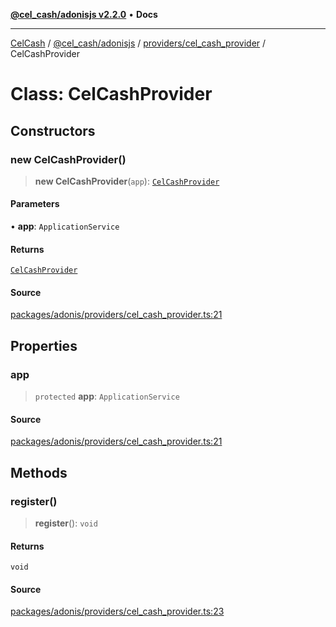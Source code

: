 [**@cel_cash/adonisjs v2.2.0**](../../../README.md) • **Docs**

***

[CelCash](../../../../../packages.md) / [@cel\_cash/adonisjs](../../../README.md) / [providers/cel\_cash\_provider](../README.md) / CelCashProvider

# Class: CelCashProvider

## Constructors

### new CelCashProvider()

> **new CelCashProvider**(`app`): [`CelCashProvider`](CelCashProvider.md)

#### Parameters

• **app**: `ApplicationService`

#### Returns

[`CelCashProvider`](CelCashProvider.md)

#### Source

[packages/adonis/providers/cel\_cash\_provider.ts:21](https://github.com/Pyxlab/celcash/blob/f7cdc752c29f8a0dcef033e212602412d2050afc/packages/adonis/providers/cel_cash_provider.ts#L21)

## Properties

### app

> `protected` **app**: `ApplicationService`

#### Source

[packages/adonis/providers/cel\_cash\_provider.ts:21](https://github.com/Pyxlab/celcash/blob/f7cdc752c29f8a0dcef033e212602412d2050afc/packages/adonis/providers/cel_cash_provider.ts#L21)

## Methods

### register()

> **register**(): `void`

#### Returns

`void`

#### Source

[packages/adonis/providers/cel\_cash\_provider.ts:23](https://github.com/Pyxlab/celcash/blob/f7cdc752c29f8a0dcef033e212602412d2050afc/packages/adonis/providers/cel_cash_provider.ts#L23)

